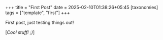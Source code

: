 +++
title = "First Post"
date = 2025-02-10T01:38:26+05:45
[taxonomies]
tags = ["template", "first"]
+++

First post, just testing things out!

[_Cool stuff! ;)_]